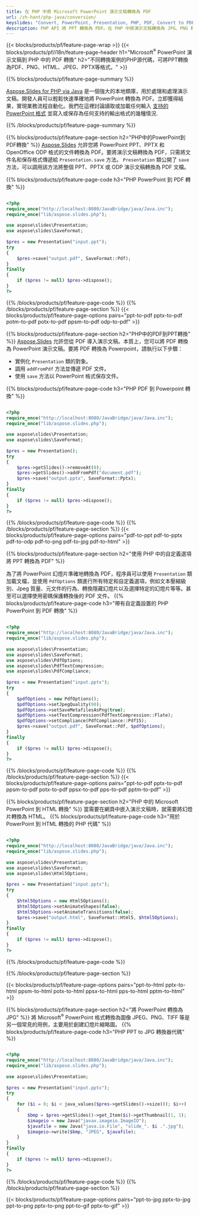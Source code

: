 ```yaml
---
title: 在 PHP 中將 Microsoft PowerPoint 演示文稿轉換為 PDF
url: /zh-hant/php-java/conversion/
keyslides: "Convert, PowerPoint, Presentation, PHP, PDF, Convert to PDF, PPT to PDF"
description: PHP API 將 PPT 轉換為 PDF。在 PHP 中將演示文稿轉換為 JPG、PNG 和其他格式。
---
```


{{< blocks/products/pf/feature-page-wrap >}}
{{< blocks/products/pf/i18n/feature-page-header h1="Microsoft<sup>®</sup> PowerPoint 演示文稿到 PHP 中的 PDF 轉換" h2="不同轉換案例的PHP源代碼，可將PPT轉換為PDF、PNG、HTML、JPEG、PPTX等格式。" >}}

{{% blocks/products/pf/feature-page-summary %}}

[Aspose.Slides for PHP via Java](https://products.aspose.com/slides/zh-hant/php-java/) 是一個強大的本地類庫，用於處理和處理演示文稿。開發人員可以輕鬆快速準確地將 PowerPoint 轉換為 PDF。立即獲得結果，實現業務流程自動化。我們在這裡討論讀取或加載任何輸入 [支持的 PowerPoint 格式](https://docs.aspose.com/slides/php-java/supported-file-formats/) 並寫入或保存為任何支持的輸出格式的幾種情況. 

{{% /blocks/products/pf/feature-page-summary  %}}

{{% blocks/products/pf/feature-page-section  h2="PHP中的PowerPoint到PDF轉換" %}}
[Aspose.Slides](https://products.aspose.com/slides/zh-hant/php-java/) 允許您將 PowerPoint PPT、PPTX 和 OpenOffice ODP 格式的文件轉換為 PDF。要將演示文稿轉換為 PDF，只需將文件名和保存格式傳遞給 `Presentation.save` 方法。 `Presentation` 類公開了 `save` 方法，可以調用該方法將整個 PPT、PPTX 或 ODP 演示文稿轉換為 PDF 文檔。

{{% blocks/products/pf/feature-page-code h3="PHP PowerPoint 到 PDF 轉換" %}}

```php

<?php
require_once("http://localhost:8080/JavaBridge/java/Java.inc");
require_once("lib/aspose.slides.php");
 
use aspose\slides\Presentation;
use aspose\slides\SaveFormat;
 
$pres = new Presentation("input.ppt");
try
{
    $pres->save("output.pdf", SaveFormat::Pdf); 
}
finally
{
    if ($pres != null) $pres->dispose();
}
?>
```
{{% /blocks/products/pf/feature-page-code  %}}
{{% /blocks/products/pf/feature-page-section %}}
{{< blocks/products/pf/feature-page-options pairs="ppt-to-pdf pptx-to-pdf potm-to-pdf potx-to-pdf ppsm-to-pdf odp-to-pdf" >}}

{{% blocks/products/pf/feature-page-section  h2="PHP中的PDF到PPT轉換" %}}
[Aspose.Slides](https://products.aspose.com/slides/zh-hant/php-java/) 允許您從 PDF 導入演示文稿。本質上，您可以將 PDF 轉換為 PowerPoint 演示文稿。要將 PDF 轉換為 Powerpoint，請執行以下步驟：
- 實例化 `Presentation` 類的對象。
- 調用 `addFromPdf` 方法並傳遞 PDF 文件。
- 使用 `save` 方法以 PowerPoint 格式保存文件。

{{% blocks/products/pf/feature-page-code h3="PHP PDF 到 Powerpoint 轉換" %}}

```php

<?php
require_once("http://localhost:8080/JavaBridge/java/Java.inc");
require_once("lib/aspose.slides.php");
 
use aspose\slides\Presentation;
use aspose\slides\SaveFormat;
 
$pres = new Presentation();
try
{
    $pres->getSlides()->removeAt(0);
    $pres->getSlides()->addFromPdf("document.pdf");
    $pres->save("output.pptx", SaveFormat::Pptx); 
}
finally
{
    if ($pres != null) $pres->dispose();
}
?>
```
{{% /blocks/products/pf/feature-page-code  %}}
{{% /blocks/products/pf/feature-page-section %}}
{{< blocks/products/pf/feature-page-options pairs="pdf-to-ppt pdf-to-pptx pdf-to-odp pdf-to-png pdf-to-jpg pdf-to-html" >}}


{{% blocks/products/pf/feature-page-section  h2="使用 PHP 中的自定義選項將 PPT 轉換為 PDF" %}}

為了將 PowerPoint 幻燈片準確地轉換為 PDF，程序員可以使用 `Presentation` 類加載文檔，並使用 `PdfOptions` 類進行所有特定和自定義選項，例如文本壓縮級別、Jpeg 質量、元文件的行為、轉換隱藏幻燈片以及選擇特定的幻燈片等等。甚至可以選擇使用密碼保護轉換後的 PDF 文件。
{{% blocks/products/pf/feature-page-code h3="帶有自定義設置的 PHP PowerPoint 到 PDF 轉換" %}}

```php

<?php
require_once("http://localhost:8080/JavaBridge/java/Java.inc");
require_once("lib/aspose.slides.php");
 
use aspose\slides\Presentation;
use aspose\slides\SaveFormat;
use aspose\slides\PdfOptions;
use aspose\slides\PdfTextCompression;
use aspose\slides\PdfCompliance;
 
$pres = new Presentation("input.pptx");
try
{
    $pdfOptions = new PdfOptions();
    $pdfOptions->setJpegQuality(90);
    $pdfOptions->setSaveMetafilesAsPng(true);
    $pdfOptions->setTextCompression(PdfTextCompression::Flate);
    $pdfOptions->setCompliance(PdfCompliance::Pdf15);
    $pres->save("output.pdf", SaveFormat::Pdf, $pdfOptions);
}
finally
{
    if ($pres != null) $pres->dispose();
}
?>
```
{{% /blocks/products/pf/feature-page-code  %}}
{{% /blocks/products/pf/feature-page-section %}}
{{< blocks/products/pf/feature-page-options pairs="ppt-to-pdf pptx-to-pdf ppsm-to-pdf potx-to-pdf ppsx-to-pdf pps-to-pdf pptm-to-pdf" >}}


{{% blocks/products/pf/feature-page-section  h2="PHP 中的 Microsoft PowerPoint 到 HTML 轉換" %}}
當需要在網頁中嵌入演示文稿時，就需要將幻燈片轉換為 HTML。 
{{% blocks/products/pf/feature-page-code h3="用於 PowerPoint 到 HTML 轉換的 PHP 代碼" %}}

```php

<?php
require_once("http://localhost:8080/JavaBridge/java/Java.inc");
require_once("lib/aspose.slides.php");
 
use aspose\slides\Presentation;
use aspose\slides\SaveFormat;
use aspose\slides\Html5Options;
 
$pres = new Presentation("input.pptx");
try
{
    $html5Options = new Html5Options();
    $html5Options->setAnimateShapes(false);
    $html5Options->setAnimateTransitions(false);
    $pres->save("output.html", SaveFormat::Html5, $html5Options);
}
finally
{
    if ($pres != null) $pres->dispose();
}
?>
```
{{% /blocks/products/pf/feature-page-code %}}

{{% /blocks/products/pf/feature-page-section %}}

{{< blocks/products/pf/feature-page-options pairs="ppt-to-html pptx-to-html ppsm-to-html potx-to-html ppsx-to-html pps-to-html pptm-to-html" >}}

{{% blocks/products/pf/feature-page-section  h2="將 PowerPoint 轉換為 JPG" %}}
將 Microsoft<sup>®</sup> PowerPoint 格式轉換為圖像 JPEG、PNG、TIFF 等是另一個常見的用例，主要用於創建幻燈片縮略圖。 
{{% blocks/products/pf/feature-page-code h3="PHP PPT to JPG 轉換器代碼" %}}
```php

<?php
require_once("http://localhost:8080/JavaBridge/java/Java.inc");
require_once("lib/aspose.slides.php");
 
use aspose\slides\Presentation;
 
$pres = new Presentation("input.pptx");
try
{
    for ($i = 0; $i < java_values($pres->getSlides()->size()); $i++)
    {
        $bmp = $pres->getSlides()->get_Item($i)->getThumbnail(1, 1);
        $imageio = new Java("javax.imageio.ImageIO");
        $javafile = new Java("java.io.File", "slide_". $i .".jpg");
        $imageio->write($bmp, "JPEG", $javafile);
    }
}
finally
{
    if ($pres != null) $pres->dispose();
}
?>  
```
{{% /blocks/products/pf/feature-page-code %}}
{{% /blocks/products/pf/feature-page-section %}}

{{< blocks/products/pf/feature-page-options pairs="ppt-to-jpg pptx-to-jpg ppt-to-png pptx-to-png ppt-to-gif pptx-to-gif" >}}